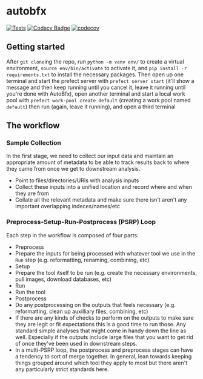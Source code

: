 # autobfx

[![Tests](https://github.com/Ulthran/autobfx/actions/workflows/routine_tests.yaml/badge.svg)](https://github.com/Ulthran/autobfx/actions/workflows/routine_tests.yaml)
[![Codacy Badge](https://app.codacy.com/project/badge/Grade/5c72b0d1e63e4efd8e6fcca22708b506)](https://app.codacy.com/gh/Ulthran/autobfx/dashboard?utm_source=gh&utm_medium=referral&utm_content=&utm_campaign=Badge_grade)
[![codecov](https://codecov.io/gh/Ulthran/autobfx/graph/badge.svg?token=P8XruywW8Q)](https://codecov.io/gh/Ulthran/autobfx)

## Getting started

After `git clone`ing the repo, run `python -m venv env/` to create a virtual environment, `source env/bin/activate` to activate it, and `pip install -r requirements.txt` to install the necessary packages. Then open up one terminal and start the prefect server with `prefect server start` (it'll show a message and then keep running until you cancel it, leave it running until you're done with AutoBfx), open another terminal and start a local work pool with `prefect work-pool create default` (creating a work pool named `default`) then run  (again, leave it running), and open a third terminal 

## The workflow

### Sample Collection

In the first stage, we need to collect our input data and maintain an appropriate amount of metadata to be able to track results back to where they came from once we get to downstream analysis.

-  Point to files/directories/URIs with analysis inputs
-  Collect these inputs into a unified location and record where and when they are from
-  Collate all the relevant metadata and make sure there isn't aren't any important overlapping indeces/names/etc
 
### Preprocess-Setup-Run-Postprocess (PSRP) Loop

Each step in the workflow is composed of four parts:

-  Preprocess
  -  Prepare the inputs for being processed with whatever tool we use in the `Run` step (e.g. reformatting, renaming, combining, etc)
-  Setup
  -  Prepare the tool itself to be run (e.g. create the necessary environments, pull images, download databases, etc)
-  Run
  -  Run the tool
-  Postprocess
  -  Do any postprocessing on the outputs that feels necessary (e.g. reformatting, clean up auxilliary files, combining, etc)
  -  If there are any kinds of checks to perform on the outputs to make sure they are legit or fit expectations this is a good time to run those. Any standard simple analyses that might come in handy down the line as well. Especially if the outputs include large files that you want to get rid of once they've been used in downstream steps.
  -  In a multi-PSRP loop, the postprocess and preprocess stages can have a tendency to sort of merge together. In general, lean towards keeping things grouped around which tool they apply to most but there aren't any particularly strict standards here.